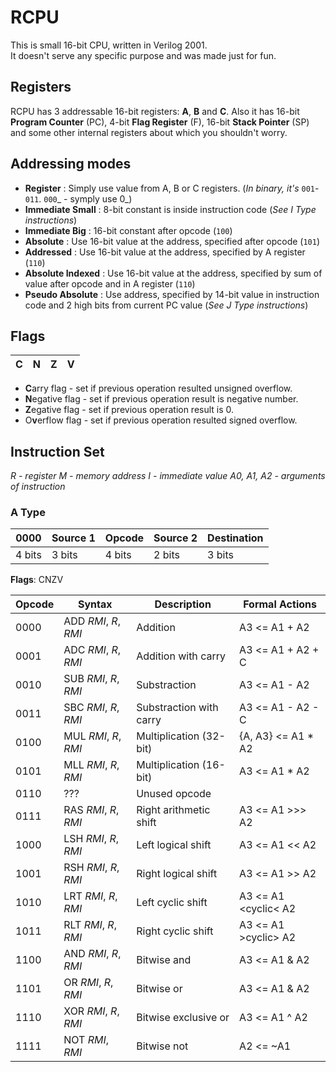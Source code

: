 # RCPU
This is small 16-bit CPU, written in Verilog 2001. <br>
It doesn't serve any specific purpose and was made just for fun.

## Registers
RCPU has 3 addressable 16-bit registers: **A**, **B** and **C**.
Also it has 16-bit **Program Counter** (PC), 4-bit **Flag Register** (F), 16-bit **Stack Pointer** (SP) 
and some other internal registers about which you shouldn't worry.

## Addressing modes

- **Register** : Simply use value from A, B or C registers. (_In binary, it's_ `001`-`011`. `000`_ - symply use 0_)
- **Immediate Small** : 8-bit constant is inside instruction code (_See I Type instructions_)
- **Immediate Big** : 16-bit constant after opcode (`100`)
- **Absolute** : Use 16-bit value at the address, specified after opcode (`101`)
- **Addressed** : Use 16-bit value at the address, specified by A register (`110`)
- **Absolute Indexed** : Use 16-bit value at the address, specified by sum of value after opcode and in A register (`110`)
- **Pseudo Absolute** : Use address, specified by 14-bit value in instruction code and 2 high bits from current PC value 
(_See J Type instructions_)

## Flags

| C | N | Z | V |
|---|---|---|---|

- **C**arry flag - set if previous operation resulted unsigned overflow.
- **N**egative flag - set if previous operation result is negative number.
- **Z**egative flag - set if previous operation result is 0.
- O**v**erflow flag - set if previous operation resulted signed overflow.

## Instruction Set
_R - register
M - memory address
I - immediate value
A0, A1, A2 - arguments of instruction_

### A Type
|  0000  | Source 1 | Opcode | Source 2 | Destination |
|--------|----------|--------|----------|-------------|
| 4 bits | 3 bits   | 4 bits | 2 bits   | 3 bits      |
**Flags**: CNZV

Opcode |        Syntax         |     Description         | Formal Actions 
-------|-----------------------|-------------------------|--------------------
0000   | ADD _RMI_, _R_, _RMI_ | Addition                | A3 <= A1 + A2
0001   | ADC _RMI_, _R_, _RMI_ | Addition with carry     | A3 <= A1 + A2 + C
0010   | SUB _RMI_, _R_, _RMI_ | Substraction            | A3 <= A1 - A2
0011   | SBC _RMI_, _R_, _RMI_ | Substraction with carry | A3 <= A1 - A2 - C
0100   | MUL _RMI_, _R_, _RMI_ | Multiplication (32-bit) | {A, A3} <= A1 * A2
0101   | MLL _RMI_, _R_, _RMI_ | Multiplication (16-bit) | A3 <= A1 * A2
0110   | ???                   | Unused opcode           |
0111   | RAS _RMI_, _R_, _RMI_ | Right arithmetic shift  | A3 <= A1 >>> A2
1000   | LSH _RMI_, _R_, _RMI_ | Left logical shift      | A3 <= A1 << A2
1001   | RSH _RMI_, _R_, _RMI_ | Right logical shift     | A3 <= A1 >> A2
1010   | LRT _RMI_, _R_, _RMI_ | Left cyclic shift       | A3 <= A1 \<cyclic< A2
1011   | RLT _RMI_, _R_, _RMI_ | Right cyclic shift     | A3 <= A1 >cyclic> A2
1100   | AND _RMI_, _R_, _RMI_ | Bitwise and             | A3 <= A1 & A2
1101   | OR  _RMI_, _R_, _RMI_ | Bitwise or              | A3 <= A1 \& A2
1110   | XOR _RMI_, _R_, _RMI_ | Bitwise exclusive or    | A3 <= A1 ^ A2
1111   | NOT _RMI_, _RMI_      | Bitwise not             | A2 <= ~A1
